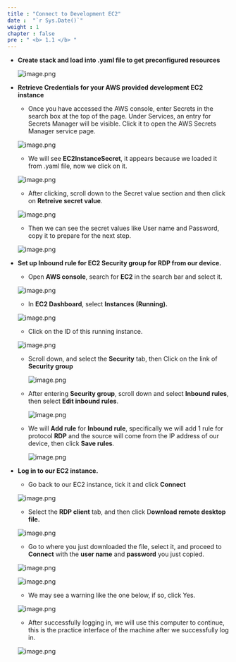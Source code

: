 ```yaml
---
title : "Connect to Development EC2"
date :  "`r Sys.Date()`" 
weight : 1 
chapter : false
pre : " <b> 1.1 </b> "
---
```


- **Create stack and load into .yaml file to get preconfigured resources**
    
    ![image.png](/images/setup_environment/setup_ec2/image.png)
    
- **Retrieve Credentials for your AWS provided development EC2 instance**
    - Once you have accessed the AWS console, enter Secrets in the search box at the top of the page. Under Services, an entry for Secrets Manager will be visible. Click it to open the AWS Secrets Manager service page.
    
    ![image.png](/images/setup_environment/setup_ec2/image_1.png)
    
    - We will see **EC2InstanceSecret**, it appears because we loaded it from .yaml file, now we click on it.
    
    ![image.png](/images/setup_environment/setup_ec2/image_2.png)
    
    - After clicking, scroll down to the Secret value section and then click on **Retreive secret value**.
    
    ![image.png](/images/setup_environment/setup_ec2/image_3.png)
    
    - Then we can see the secret values ​​like User name and Password, copy it to prepare for the next step.
    
    ![image.png](/images/setup_environment/setup_ec2/image_4.png)
    
- **Set up Inbound rule for EC2 Security group for RDP from our device.**
    - Open **AWS console**, search for **EC2** in the search bar and select it.
    
    ![image.png](/images/setup_environment/setup_ec2/image_5.png)
    
    - In **EC2 Dashboard**, select **Instances** **(Running).**
    
    ![image.png](/images/setup_environment/setup_ec2/image_6.png)
    
    - Click on the ID of this running instance.
    
    ![image.png](/images/setup_environment/setup_ec2/image_7.png)
    
    - Scroll down, and select the **Security** tab, then Click on the link of **Security group**
        
        ![image.png](/images/setup_environment/setup_ec2/image_8.png)
        
    - After entering **Security group**, scroll down and select **Inbound rules**, then select **Edit inbound rules**.
        
        ![image.png](/images/setup_environment/setup_ec2/image_9.png)
        
    - We will **Add rule** for **Inbound rule**, specifically we will add 1 rule for protocol **RDP** and the source will come from the IP address of our device, then click **Save rules**.
        
        ![image.png](/images/setup_environment/setup_ec2/image_10.png)
        
- **Log in to our EC2 instance.**
    - Go back to our EC2 instance, tick it and click **Connect**
    
    ![image.png](/images/setup_environment/setup_ec2/image_11.png)
    
    - Select the **RDP client** tab, and then click D**ownload remote desktop file.**
    
    ![image.png](/images/setup_environment/setup_ec2/image_12.png)
    
    - Go to where you just downloaded the file, select it, and proceed to **Connect** with the **user name** and **password** you just copied.
    
    ![image.png](/images/setup_environment/setup_ec2/image_13.png)
    
    ![image.png](/images/setup_environment/setup_ec2/image_14.png)
    
    - We may see a warning like the one below, if so, click Yes.
    
    ![image.png](/images/setup_environment/setup_ec2/image_15.png)
    
    - After successfully logging in, we will use this computer to continue, this is the practice interface of the machine after we successfully log in.
    
    ![image.png](/images/setup_environment/setup_ec2/image_16.png)